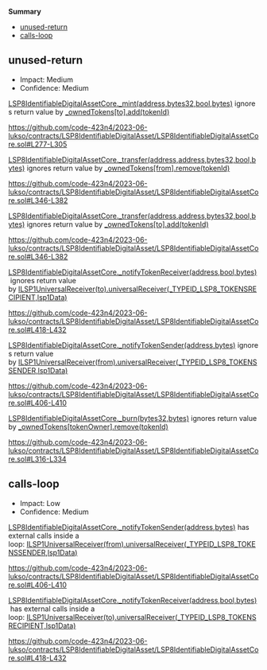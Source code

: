 **Summary**

- [unused-return](#unused-return)
- [calls-loop](#calls-loop)

## unused-return

- Impact: Medium
- Confidence: Medium

[LSP8IdentifiableDigitalAssetCore.\_mint(address,bytes32,bool,bytes)](https://github.com/code-423n4/2023-06-lukso/contracts/LSP8IdentifiableDigitalAsset/LSP8IdentifiableDigitalAssetCore.sol#L277-L305) ignores return value by [\_ownedTokens[to].add(tokenId)](https://github.com/code-423n4/2023-06-lukso/contracts/LSP8IdentifiableDigitalAsset/LSP8IdentifiableDigitalAssetCore.sol#L298)

https://github.com/code-423n4/2023-06-lukso/contracts/LSP8IdentifiableDigitalAsset/LSP8IdentifiableDigitalAssetCore.sol#L277-L305

[LSP8IdentifiableDigitalAssetCore.\_transfer(address,address,bytes32,bool,bytes)](https://github.com/code-423n4/2023-06-lukso/contracts/LSP8IdentifiableDigitalAsset/LSP8IdentifiableDigitalAssetCore.sol#L346-L382) ignores return value by [\_ownedTokens[from].remove(tokenId)](https://github.com/code-423n4/2023-06-lukso/contracts/LSP8IdentifiableDigitalAsset/LSP8IdentifiableDigitalAssetCore.sol#L372)

https://github.com/code-423n4/2023-06-lukso/contracts/LSP8IdentifiableDigitalAsset/LSP8IdentifiableDigitalAssetCore.sol#L346-L382

[LSP8IdentifiableDigitalAssetCore.\_transfer(address,address,bytes32,bool,bytes)](https://github.com/code-423n4/2023-06-lukso/contracts/LSP8IdentifiableDigitalAsset/LSP8IdentifiableDigitalAssetCore.sol#L346-L382) ignores return value by [\_ownedTokens[to].add(tokenId)](https://github.com/code-423n4/2023-06-lukso/contracts/LSP8IdentifiableDigitalAsset/LSP8IdentifiableDigitalAssetCore.sol#L373)

https://github.com/code-423n4/2023-06-lukso/contracts/LSP8IdentifiableDigitalAsset/LSP8IdentifiableDigitalAssetCore.sol#L346-L382

[LSP8IdentifiableDigitalAssetCore.\_notifyTokenReceiver(address,bool,bytes)](https://github.com/code-423n4/2023-06-lukso/contracts/LSP8IdentifiableDigitalAsset/LSP8IdentifiableDigitalAssetCore.sol#L418-L432) ignores return value by [ILSP1UniversalReceiver(to).universalReceiver(\_TYPEID_LSP8_TOKENSRECIPIENT,lsp1Data)](https://github.com/code-423n4/2023-06-lukso/contracts/LSP8IdentifiableDigitalAsset/LSP8IdentifiableDigitalAssetCore.sol#L424)

https://github.com/code-423n4/2023-06-lukso/contracts/LSP8IdentifiableDigitalAsset/LSP8IdentifiableDigitalAssetCore.sol#L418-L432

[LSP8IdentifiableDigitalAssetCore.\_notifyTokenSender(address,bytes)](https://github.com/code-423n4/2023-06-lukso/contracts/LSP8IdentifiableDigitalAsset/LSP8IdentifiableDigitalAssetCore.sol#L406-L410) ignores return value by [ILSP1UniversalReceiver(from).universalReceiver(\_TYPEID_LSP8_TOKENSSENDER,lsp1Data)](https://github.com/code-423n4/2023-06-lukso/contracts/LSP8IdentifiableDigitalAsset/LSP8IdentifiableDigitalAssetCore.sol#L408)

https://github.com/code-423n4/2023-06-lukso/contracts/LSP8IdentifiableDigitalAsset/LSP8IdentifiableDigitalAssetCore.sol#L406-L410

[LSP8IdentifiableDigitalAssetCore.\_burn(bytes32,bytes)](https://github.com/code-423n4/2023-06-lukso/contracts/LSP8IdentifiableDigitalAsset/LSP8IdentifiableDigitalAssetCore.sol#L316-L334) ignores return value by [\_ownedTokens[tokenOwner].remove(tokenId)](https://github.com/code-423n4/2023-06-lukso/contracts/LSP8IdentifiableDigitalAsset/LSP8IdentifiableDigitalAssetCore.sol#L327)

https://github.com/code-423n4/2023-06-lukso/contracts/LSP8IdentifiableDigitalAsset/LSP8IdentifiableDigitalAssetCore.sol#L316-L334

## calls-loop

- Impact: Low
- Confidence: Medium

[LSP8IdentifiableDigitalAssetCore.\_notifyTokenSender(address,bytes)](https://github.com/code-423n4/2023-06-lukso/contracts/LSP8IdentifiableDigitalAsset/LSP8IdentifiableDigitalAssetCore.sol#L406-L410) has external calls inside a loop: [ILSP1UniversalReceiver(from).universalReceiver(\_TYPEID_LSP8_TOKENSSENDER,lsp1Data)](https://github.com/code-423n4/2023-06-lukso/contracts/LSP8IdentifiableDigitalAsset/LSP8IdentifiableDigitalAssetCore.sol#L408)

https://github.com/code-423n4/2023-06-lukso/contracts/LSP8IdentifiableDigitalAsset/LSP8IdentifiableDigitalAssetCore.sol#L406-L410

[LSP8IdentifiableDigitalAssetCore.\_notifyTokenReceiver(address,bool,bytes)](https://github.com/code-423n4/2023-06-lukso/contracts/LSP8IdentifiableDigitalAsset/LSP8IdentifiableDigitalAssetCore.sol#L418-L432) has external calls inside a loop: [ILSP1UniversalReceiver(to).universalReceiver(\_TYPEID_LSP8_TOKENSRECIPIENT,lsp1Data)](https://github.com/code-423n4/2023-06-lukso/contracts/LSP8IdentifiableDigitalAsset/LSP8IdentifiableDigitalAssetCore.sol#L424)

https://github.com/code-423n4/2023-06-lukso/contracts/LSP8IdentifiableDigitalAsset/LSP8IdentifiableDigitalAssetCore.sol#L418-L432
